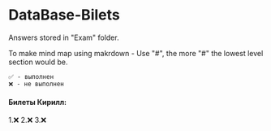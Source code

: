 # DataBase-Bilets

Answers stored in "Exam" folder.

To make mind map using makrdown - Use "#", the more "#" the lowest level section would be.
```
✅ - выполнен
❌ - не выполнен
```
#### Билеты Кирилл:
1.❌
2.❌
3.❌
